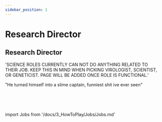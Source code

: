```yaml
---
sidebar_position: 1
---
```


# Research Director
## Research Director
'SCIENCE ROLES CURRENTLY CAN NOT DO ANYTHING RELATED TO THEIR JOB. KEEP THIS IN MIND WHEN PICKING VIROLOGIST, SCIENTIST, OR GENETICIST. PAGE WILL BE ADDED ONCE ROLE IS FUNCTIONAL.'

"He turned himself into a slime captain, funniest shit ive ever seen"

  <br/>
<br/>
<br/>

import Jobs from '/docs/3_HowToPlay/Jobs/Jobs.md'

<Jobs />
